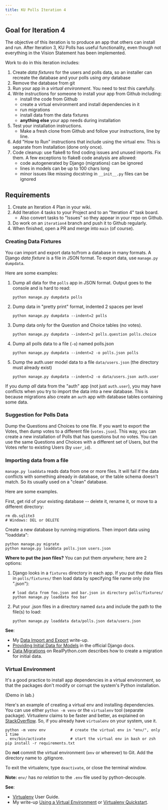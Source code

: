 ```yaml
---
title: KU Polls Iteration 4
---
```


## Goal for Iteration 4

The objective of this iteration is to produce an app that others
can install and run.  After Iteration 3, KU Polls has useful
functionality, even though not everything in the Vision Statement
has been implemented.

Work to do in this iteration includes:

1. Create *data fixtures* for the users and polls data, so an installer can recreate the database and your polls using *any* database
2. Remove the database from git 
3. Run your app in a *virtual environment*. You need to test this carefully.
4. Write instructions for someone to install your app from Github including:
   - install the code from Github
   - create a virtual environment and install dependencies in it
   - run migrations 
   - install data from the data fixtures
   - **anything else** your app needs during installation
5. Test your installation instructions. 
   - Make a fresh clone from Github and follow your instructions, line by line.
6. Add "How to Run" instructions that include using the virtual env. This is separate from Installation (done only once).
7. Code cleanup: use flake8 to find coding issues and unused imports. Fix them.  A few exceptions to flake8 code analysis are allowed:
   - code autogenerated by Django (migrations) can be ignored
   - lines in models can be up to 100 chars long
   - minor issues like missing docstring in `__init__.py` files can be ignored


## Requirements

1. Create an Iteration 4 Plan in your wiki.
2. Add Iteration 4 tasks to your Project and to an "Iteration 4" task board.
   - Also convert tasks to "Issues" so they appear in your repo on Github.
3. Do work on an `iteration4` branch and push it to Github regularly.
4. When finished, open a PR and merge into `main` (of course).

### Creating Data Fixtures

You can import and export data to/from a database in many formats. A Django *data fixture* is a file in JSON format.  To export data, use `manage.py dumpdata`. 

Here are some examples:

1. Dump all data for the `polls` app in JSON format.  Output goes to the console and is hard to read:
   ```
   python manage.py dumpdata polls
   ```
2. Dump data in "pretty print" format, indented 2 spaces per level
   ```
   python manage.py dumpdata --indent=2 polls
   ```
3. Dump data only for the Question and Choice tables (no votes).
   ```
   python manage.py dumpdata --indent=2 polls.question polls.choice
   ```
4. Dump all polls data to a file (`-o`) named polls.json
   ```
   python manage.py dumpdata --indent=2 -o polls.json polls
   ```
5. Dump the auth.user model data to a file `data/users.json` (the directory must already exist)
   ```
   python manage.py dumpdata --indent=2 -o data/users.json auth.user
   ```

If you dump *all* data from the "auth" app (not just `auth.user`), you may have conflicts when you try to import the data into a new database. This is because migrations also create an `auth` app with database tables containing some data.

### Suggestion for Polls Data

Dump the Questions and Choices to one file.  If you want to export the Votes, then dump votes to a different file (`votes.json`).  This way, you can create a new installation of Polls that has questions but no votes. You can use the same Questions and Choices with a different set of Users, but the Votes refer to existing Users (by `user_id`).

### Importing data from a file

`manage.py loaddata` reads data from one or more files.  It will fail if the data conflicts with something already in database, or the table schema doesn't match. So its usually used on a "clean" database.  

Here are some examples.

First, get rid of your existing database -- delete it, rename it, or move to a different directory:
```
rm db.sqlite3
# Windows: DEL or DELETE
```

Create a new database by running migrations.
Then import data using "loaddata":
```
python manage.py migrate
python manage.py loaddata polls.json users.json
```

**Where to put the json files?**  You can put them *anywhere*; here are 2 options:

1. Django looks in a `fixtures` directory in each app. If you put the data files in `polls/fixtures/` then load data by specifying file name only (no ".json"):
   ```
   # load data from foo.json and bar.json in directory polls/fixtures/
   python manage.py loaddata foo bar   
   ```
3. Put your .json files in a directory named `data` and include the path to the file(s) to load:
   ```
   python manage.py loaddata data/polls.json data/users.json
   ```

**See**:

- My [Data Import and Export](https://cpske.github.io/ISP/django/data-import-export) write-up.
- [Providing Initial Data for Models](https://docs.djangoproject.com/en/2.2/howto/initial-data/) in the official Django docs.
- [Data Migrations](https://realpython.com/data-migrations/) on RealPython.com describes how to create a migration for initial data.

### Virtual Environment

It's a good practice to install app dependencies in a virtual environment,
so that the packages don't modify or corrupt the system's Python installation.

(Demo in lab.)

Here's an example of creating a virtual env and installing dependencies. 
You can use either `python -m venv` or the `virtualenv` tool (separate package).  Virtualenv claims to be faster and better, as explained on
[StackOverflow](https://stackoverflow.com/questions/44091886/whats-the-difference-between-virtualenv-and-m-venv-in-creating-virtual-env).
So, if you already have `virtualenv` on your system, use it.

```
python -m venv env           # create the virtual env in "env/", only 1 time
. env/bin/activate           # start the virtual env in bash or zsh
pip install -r requirements.txt
```

Do **not** commit the virtual environment (`env` or wherever) to Git. Add the directory name to .gitignore.

To exit the virtualenv, type `deactivate`, or close the terminal window.

**Note:** `env/` has *no relation* to the `.env` file used by python-decouple.

**See**:

- [Virtualenv](https://virtualenv.pypa.io/en/latest/user_guide.html) User Guide.
- My write-up [Using a Virtual Environment](https://cpske.github.io/ISP/django/virtualenv) or [Virtualenv Quickstart](https://cpske.github.io/ISP/django/virtualenv-quickstart).

